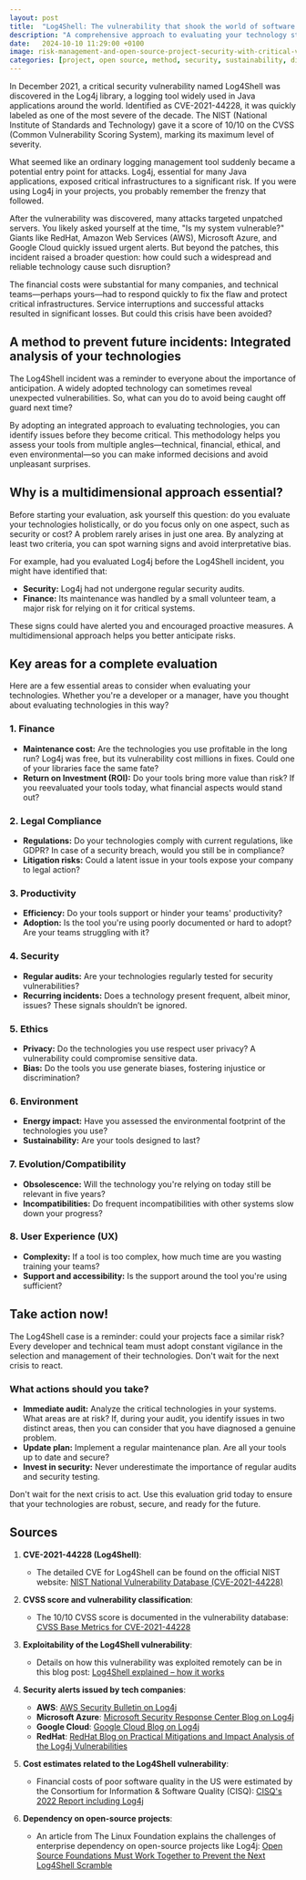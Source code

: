 ```yaml
---
layout: post
title:  "Log4Shell: The vulnerability that shook the world of software development"
description: "A comprehensive approach to evaluating your technology stack and preventing the next big security crisis."
date:   2024-10-10 11:29:00 +0100
image: risk-management-and-open-source-project-security-with-critical-vulnerability.png
categories: [project, open source, method, security, sustainability, diagnosis, problems, risk management, audit]
---
```

In December 2021, a critical security vulnerability named Log4Shell was discovered in
the Log4j library, a logging tool widely used in Java applications around the world.
Identified as CVE-2021-44228, it was quickly labeled as one of the most severe of the
decade. The NIST (National Institute of Standards and Technology) gave it a score of
10/10 on the CVSS (Common Vulnerability Scoring System), marking its maximum level of
severity.

What seemed like an ordinary logging management tool suddenly became a potential entry
point for attacks. Log4j, essential for many Java applications, exposed critical
infrastructures to a significant risk. If you were using Log4j in your projects, you
probably remember the frenzy that followed.

After the vulnerability was discovered, many attacks targeted unpatched servers. You
likely asked yourself at the time, "Is my system vulnerable?" Giants like RedHat, Amazon
Web Services (AWS), Microsoft Azure, and Google Cloud quickly issued urgent alerts. But
beyond the patches, this incident raised a broader question: how could such a widespread
and reliable technology cause such disruption?

The financial costs were substantial for many companies, and technical teams—perhaps
yours—had to respond quickly to fix the flaw and protect critical infrastructures.
Service interruptions and successful attacks resulted in significant losses. But could
this crisis have been avoided?

## A method to prevent future incidents: Integrated analysis of your technologies

The Log4Shell incident was a reminder to everyone about the importance of anticipation.
A widely adopted technology can sometimes reveal unexpected vulnerabilities. So, what
can you do to avoid being caught off guard next time?

By adopting an integrated approach to evaluating technologies, you can identify issues
before they become critical. This methodology helps you assess your tools from multiple
angles—technical, financial, ethical, and even environmental—so you can make informed
decisions and avoid unpleasant surprises.

## Why is a multidimensional approach essential?

Before starting your evaluation, ask yourself this question: do you evaluate your
technologies holistically, or do you focus only on one aspect, such as security or cost?
A problem rarely arises in just one area. By analyzing at least two criteria, you can
spot warning signs and avoid interpretative bias.

For example, had you evaluated Log4j before the Log4Shell incident, you might have
identified that:

- **Security:** Log4j had not undergone regular security audits.
- **Finance:** Its maintenance was handled by a small volunteer team, a major risk for
  relying on it for critical systems.

These signs could have alerted you and encouraged proactive measures. A multidimensional
approach helps you better anticipate risks.

## Key areas for a complete evaluation

Here are a few essential areas to consider when evaluating your technologies. Whether
you're a developer or a manager, have you thought about evaluating technologies in
this way?

### 1. Finance

- **Maintenance cost:** Are the technologies you use profitable in the long run? Log4j
  was free, but its vulnerability cost millions in fixes. Could one of your libraries
  face the same fate?
- **Return on Investment (ROI):** Do your tools bring more value than risk? If you
  reevaluated your tools today, what financial aspects would stand out?

### 2. Legal Compliance

- **Regulations:** Do your technologies comply with current regulations, like GDPR? In
  case of a security breach, would you still be in compliance?
- **Litigation risks:** Could a latent issue in your tools expose your company to legal
  action?

### 3. Productivity

- **Efficiency:** Do your tools support or hinder your teams' productivity?
- **Adoption:** Is the tool you're using poorly documented or hard to adopt? Are your
  teams struggling with it?

### 4. Security

- **Regular audits:** Are your technologies regularly tested for security
  vulnerabilities?
- **Recurring incidents:** Does a technology present frequent, albeit minor, issues?
  These signals shouldn’t be ignored.

### 5. Ethics

- **Privacy:** Do the technologies you use respect user privacy? A vulnerability could
  compromise sensitive data.
- **Bias:** Do the tools you use generate biases, fostering injustice or discrimination?

### 6. Environment

- **Energy impact:** Have you assessed the environmental footprint of the technologies
  you use?
- **Sustainability:** Are your tools designed to last?

### 7. Evolution/Compatibility

- **Obsolescence:** Will the technology you're relying on today still be relevant in
  five years?
- **Incompatibilities:** Do frequent incompatibilities with other systems slow down your
  progress?

### 8. User Experience (UX)

- **Complexity:** If a tool is too complex, how much time are you wasting training your
  teams?
- **Support and accessibility:** Is the support around the tool you're using sufficient?

## Take action now!

The Log4Shell case is a reminder: could your projects face a similar risk? Every
developer and technical team must adopt constant vigilance in the selection and
management of their technologies. Don't wait for the next crisis to react.

### What actions should you take?

- **Immediate audit:** Analyze the critical technologies in your systems. What areas
  are at risk? If, during your audit, you identify issues in two distinct areas, then
  you can consider that you have diagnosed a genuine problem.
- **Update plan:** Implement a regular maintenance plan. Are all your tools up to date
  and secure?
- **Invest in security:** Never underestimate the importance of regular audits and
  security testing.

Don't wait for the next crisis to act. Use this evaluation grid today to ensure that
your technologies are robust, secure, and ready for the future.

## Sources

1. **CVE-2021-44228 (Log4Shell)**:
   - The detailed CVE for Log4Shell can be found on the official NIST website:
   [NIST National Vulnerability Database (CVE-2021-44228)](https://nvd.nist.gov/vuln/detail/CVE-2021-44228)

2. **CVSS score and vulnerability classification**:
   - The 10/10 CVSS score is documented in the vulnerability database:
   [CVSS Base Metrics for CVE-2021-44228](https://nvd.nist.gov/vuln-metrics/cvss/v3-calculator?name=CVE-2021-44228)

3. **Exploitability of the Log4Shell vulnerability**:
   - Details on how this vulnerability was exploited remotely can be in this blog post:
   [Log4Shell explained – how it works](https://news.sophos.com/en-us/2021/12/13/log4shell-explained-how-it-works-why-you-need-to-know-and-how-to-fix-it/)

4. **Security alerts issued by tech companies**:
   - **AWS**: [AWS Security Bulletin on Log4j](https://aws.amazon.com/security/security-bulletins/AWS-2021-005/)
   - **Microsoft Azure**: [Microsoft Security Response Center Blog on Log4j](https://msrc.microsoft.com/blog/2021/12/microsofts-response-to-cve-2021-44228-apache-log4j2/)
   - **Google Cloud**: [Google Cloud Blog on Log4j](https://cloud.google.com/log4j2-security-advisory)
   - **RedHat**: [RedHat Blog on Practical Mitigations and Impact Analysis of the Log4j Vulnerabilities](https://www.redhat.com/en/blog/log4shell-practical-mitigations-and-impact-analysis)

5. **Cost estimates related to the Log4Shell vulnerability**:
   - Financial costs of poor software quality in the US were estimated by the Consortium
   for Information & Software Quality (CISQ):
   [CISQ's 2022 Report including Log4j](https://www.it-cisq.org/wp-content/uploads/sites/6/2022/11/CPSQ-Report-Nov-22-2.pdf)

6. **Dependency on open-source projects**:
   - An article from The Linux Foundation explains the challenges of enterprise
   dependency on open-source projects like Log4j:
   [Open Source Foundations Must Work Together to Prevent the Next Log4Shell Scramble](https://www.linuxfoundation.org/blog/blog/open-source-foundations-must-work-together-to-prevent-the-next-log4shell-scramble)

